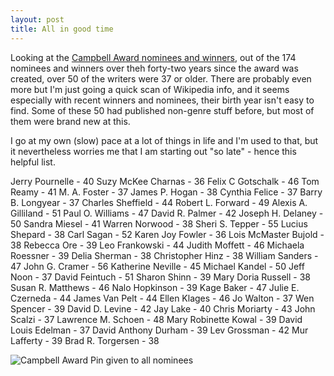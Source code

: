 ```yaml
---
layout: post
title: All in good time
---
```


Looking at the [Campbell Award nominees and winners](http://en.wikipedia.org/wiki/John_W._Campbell_Award_for_Best_New_Writer), out of the 174 nominees and winners over theh forty-two years since the award was created, over 50 of the writers were 37 or older. There are probably even more but I'm just going a quick scan of Wikipedia info, and it seems especially with recent winners and nominees, their birth year isn't easy to find. Some of these 50 had published non-genre stuff before, but most of them were brand new at this. 

I go at my own (slow) pace at a lot of things in life and I'm used to that, but it nevertheless worries me that I am starting out "so late" - hence this helpful list.

Jerry Pournelle - 40
Suzy McKee Charnas - 36
Felix C Gotschalk - 46
Tom Reamy - 41
M. A. Foster - 37
James P. Hogan - 38
Cynthia Felice - 37
Barry B. Longyear - 37
Charles Sheffield - 44
Robert L. Forward - 49
Alexis A. Gilliland - 51
Paul O. Williams - 47
David R. Palmer - 42
Joseph H. Delaney - 50
Sandra Miesel - 41 
Warren Norwood - 38
Sheri S. Tepper - 55 
Lucius Shepard - 38
Carl Sagan - 52
Karen Joy Fowler - 36 
Lois McMaster Bujold - 38
Rebecca Ore - 39
Leo Frankowski - 44
Judith Moffett - 46 
Michaela Roessner - 39 
Delia Sherman - 38
Christopher Hinz - 38
William Sanders - 47
John G. Cramer - 56
Katherine Neville - 45
Michael Kandel - 50
Jeff Noon - 37
David Feintuch - 51
Sharon Shinn - 39
Mary Doria Russell - 38
Susan R. Matthews - 46
Nalo Hopkinson - 39
Kage Baker - 47
Julie E. Czerneda - 44
James Van Pelt - 44
Ellen Klages - 46
Jo Walton - 37
Wen Spencer - 39
David D. Levine - 42
Jay Lake - 40
Chris Moriarty - 43
John Scalzi - 37
Lawrence M. Schoen - 48
Mary Robinette Kowal - 39
David Louis Edelman - 37
David Anthony Durham - 39
Lev Grossman - 42
Mur Lafferty - 39
Brad R. Torgersen - 38


![Campbell Award Pin given to all nominees]({{site_url}}/images/CampbellAwardPin.jpg)